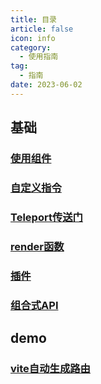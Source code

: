 ```yaml
---
title: 目录
article: false
icon: info
category:
  - 使用指南
tag:
  - 指南
date: 2023-06-02
---
```


## 基础
### [使用组件](component.md)
### [自定义指令](directives.md)
### [Teleport传送门](teleport.md)
### [render函数](render.md)
### [插件](plugins.md)
### [组合式API](composition.md)

## demo
### [vite自动生成路由](createViteRouter.md)